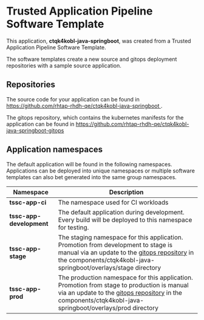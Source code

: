 # Trusted Application Pipeline Software Template

This application, **ctqk4kobl-java-springboot**, was created from a Trusted Application Pipeline Software Template.

The software templates create a new source and gitops deployment repositories with a sample source application. 

## Repositories

The source code for your application can be found in [https://github.com/rhtap-rhdh-qe/ctqk4kobl-java-springboot ](https://github.com/rhtap-rhdh-qe/ctqk4kobl-java-springboot ).
 
The gitops repository, which contains the kubernetes manifests for the application can be found in 
[https://github.com/rhtap-rhdh-qe/ctqk4kobl-java-springboot-gitops ](https://github.com/rhtap-rhdh-qe/ctqk4kobl-java-springboot-gitops ) 

## Application namespaces 

The default application will be found in the following namespaces. Applications can be deployed into unique namespaces or multiple software templates can also bet generated into the same group namespaces.  

|  Namespace   |  Description   |  
| -------- | -------- |
| **tssc-app-ci** | The namespace used for CI workloads |
| **tssc-app-development** | The default application during development. Every build will be deployed to this namespace for testing. |
| **tssc-app-stage** | The staging namespace for this application. Promotion from development to stage is manual via an update to the [gitops repository](https://github.com/rhtap-rhdh-qe/ctqk4kobl-java-springboot-gitops ) in the components/ctqk4kobl-java-springboot/overlays/stage directory |
| **tssc-app-prod** | The production namespace for this application. Promotion from stage to production is manual via an update to the [gitops repository](https://github.com/rhtap-rhdh-qe/ctqk4kobl-java-springboot-gitops ) in the components/ctqk4kobl-java-springboot/overlays/prod directory |